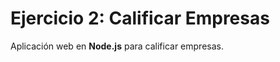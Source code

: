 Ejercicio 2: Calificar Empresas
===============================

Aplicación web en **Node.js** para calificar empresas.
